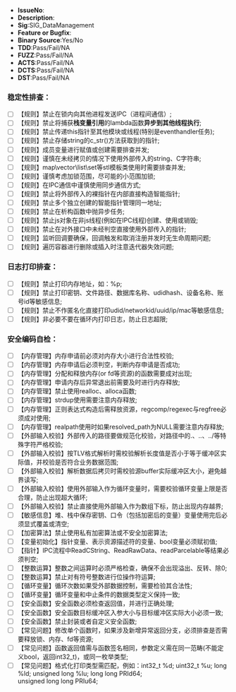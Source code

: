 * **IssueNo**:
* **Description**:
* **Sig**:SIG_DataManagement
* **Feature or Bugfix**:
* **Binary Source**:Yes/No
* **TDD**:Pass/Fail/NA
* **FUZZ**:Pass/Fail/NA
* **ACTS**:Pass/Fail/NA
* **DCTS**:Pass/Fail/NA
* **DST**:Pass/Fail/NA

### 稳定性排查：
- [ ] 【规则】禁止在锁内向其他进程发送IPC（进程间通信）;
- [ ] 【规则】禁止将捕获**栈变量引用**的lambda函数**异步到其他线程执行**;
- [ ] 【规则】禁止传递this指针至其他模块或线程(特别是eventhandler任务);
- [ ] 【规则】禁止存储string的c_str()方法获取到的指针;
- [ ] 【规则】成员变量进行赋值或创建需要排查并发;
- [ ] 【规则】谨慎在未经拷贝的情况下使用外部传入的string、C字符串;
- [ ] 【规则】map\vector\list\set等stl模板类使用时需要排查并发;
- [ ] 【规则】谨慎考虑加锁范围，尽可能的小范围加锁;
- [ ] 【规则】在IPC通信中谨慎使用同步通信方式;
- [ ] 【规则】禁止将外部传入的裸指针在内部直接构造智能指针;
- [ ] 【规则】禁止多个独立创建的智能指针管理同一地址;
- [ ] 【规则】禁止在析构函数中抛异步任务;
- [ ] 【规则】禁止js对象在非js线程(例如在IPC线程)创建、使用或销毁;
- [ ] 【规则】禁止在对外接口中未经判空直接使用外部传入的指针;
- [ ] 【规则】监听回调要确保，回调触发和取消注册并发时无生命周期问题;
- [ ] 【规则】遍历容器进行删除或插入时注意迭代器失效问题;

### 日志打印排查：
- [ ] 【规则】禁止打印内存地址，如：%p;
- [ ] 【规则】禁止打印密钥、文件路径、数据库名称、udidhash、设备名称、账号id等敏感信息;
- [ ] 【规则】禁止不作匿名化直接打印udid/networkid/uuid/ip/mac等敏感信息;
- [ ] 【规则】非必要不要在循环内打印日志，防止日志超限;

### 安全编码自检：
- [ ] 【内存管理】内存申请前必须对内存大小进行合法性校验;
- [ ] 【内存管理】内存申请后必须判空，判断内存申请是否成功;
- [ ] 【内存管理】分配和释放内存(or fd等资源)的函数需要成对出现;
- [ ] 【内存管理】申请内存后异常退出前需要及时进行内存释放;
- [ ] 【内存管理】禁止使用realloc、alloca函数;
- [ ] 【内存管理】strdup使用需要注意内存释放;
- [ ] 【内存管理】正则表达式构造后需释放资源，regcomp/regexec与regfree必须成对使用;
- [ ] 【内存管理】realpath使用时如果resolved_path为NULL需要注意内存释放;
- [ ] 【外部输入校验】外部传入的路径要做规范化校验，对路径中的.、..、../等特殊字符严格校验;
- [ ] 【外部输入校验】按TLV格式解析时需校验解析长度值是否小于等于缓冲区实际值，并校验是否符合业务数据范围;
- [ ] 【外部输入校验】解析数据后拷贝时需校验源buffer实际缓冲区大小，避免越界读写;
- [ ] 【外部输入校验】使用外部输入作为循环变量时，需要校验循环变量上限是否合理，防止出现超大循环;
- [ ] 【外部输入校验】禁止直接使用外部输入作为数组下标，防止出现内存越界;
- [ ] 【敏感信息】堆、栈中保存密钥、口令（包括加密后的变量）变量使用完后必须显式覆盖或清空;
- [ ] 【加密算法】禁止使用私有加密算法或不安全加密算法;
- [ ] 【变量初始化】指针变量、表示资源描述符的变量、bool变量必须赋初值;
- [ ] 【指针】IPC流程中ReadCString、ReadRawData、readParcelable等结果必须判空;
- [ ] 【整数运算】整数之间运算时必须严格检查，确保不会出现溢出、反转、除0;
- [ ] 【整数运算】禁止对有符号整数进行位操作符运算;
- [ ] 【循环变量】循环次数如果受外部数据控制，需要检验其合法性;
- [ ] 【循环变量】循环变量和中止条件的数据类型定义保持一致;
- [ ] 【安全函数】安全函数必须检查返回值，并进行正确处理;
- [ ] 【安全函数】安全函数目标缓冲区入参大小与目标缓冲区实际大小必须一致;
- [ ] 【安全函数】禁止封装或者自定义安全函数;
- [ ] 【常见问题】修改单个函数时，如果涉及新增异常返回分支，必须排查是否需要释放锁、内存、fd等资源;
- [ ] 【常见问题】函数返回值需与函数签名相同，参数定义需在同一范畴(不能定义bool，返回int32_t)，或同一枚举类型;
- [ ] 【常见问题】格式化打印类型需匹配，例如：int32_t %d; uint32_t %u; long %ld; unsigned long %lu; long long PRId64;<br> unsigned long long PRIu64;